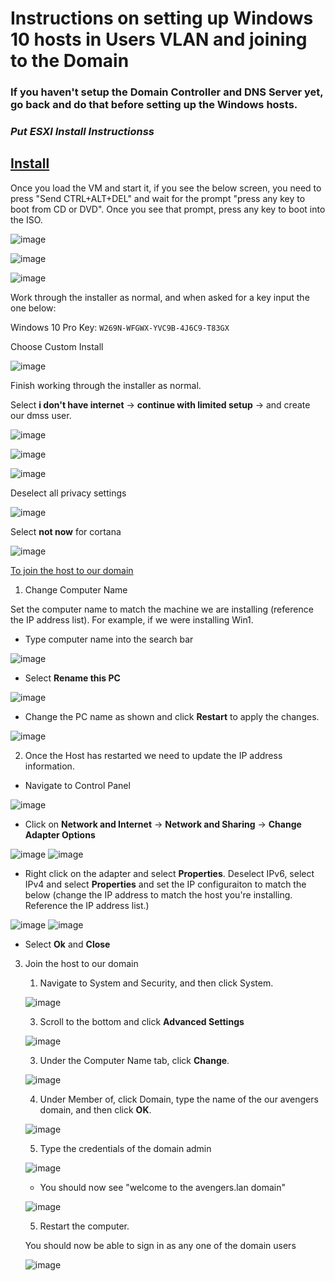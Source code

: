 # Instructions on setting up Windows 10 hosts in Users VLAN and joining to the Domain

### If you haven't setup the Domain Controller and DNS Server yet, go back and do that before setting up the Windows hosts.

### ***Put ESXI Install Instructionss***

## <b><u>Install</u></b>

Once you load the VM and start it, if you see the below screen, you need to press "Send CTRL+ALT+DEL" and wait for the prompt "press any key to boot from CD or DVD". Once you see that prompt, press any key to boot into the ISO.

![image](https://github.com/jonezy35/Training-Environment/blob/main/images/Screenshot%202023-03-19%20at%201.23.43%20PM.png?raw=true)

![image](https://github.com/jonezy35/Training-Environment/blob/main/images/Screenshot%202023-03-19%20at%201.23.58%20PM.png?raw=true)

![image](https://github.com/jonezy35/Training-Environment/blob/main/images/Screenshot%202023-03-19%20at%201.24.45%20PM.png?raw=true)

Work through the installer as normal, and when asked for a key input the one below:

Windows 10 Pro Key: `W269N-WFGWX-YVC9B-4J6C9-T83GX`

Choose Custom Install

![image](https://github.com/jonezy35/Training-Environment/blob/main/images/Screenshot%202023-03-19%20at%201.28.33%20PM.png?raw=true)

Finish working through the installer as normal.

Select **i don't have internet** -> **continue with limited setup** -> and create our dmss user.

![image](https://github.com/jonezy35/Training-Environment/blob/main/images/Screenshot%202023-03-19%20at%203.29.58%20PM.png?raw=true)

![image](https://github.com/jonezy35/Training-Environment/blob/main/images/Screenshot%202023-03-19%20at%203.30.09%20PM.png?raw=true)

![image](https://github.com/jonezy35/Training-Environment/blob/main/images/Screenshot%202023-03-19%20at%203.30.26%20PM.png?raw=true)

Deselect all privacy settings

![image](https://github.com/jonezy35/Training-Environment/blob/main/images/Screenshot%202023-03-19%20at%203.32.35%20PM.png?raw=true)

Select **not now** for cortana

![image](https://github.com/jonezy35/Training-Environment/blob/main/images/Screenshot%202023-03-19%20at%203.32.53%20PM.png?raw=true)



<u>To join the host to our domain</u>

1. Change Computer Name

Set the computer name to match the machine we are installing (reference the IP address list). For example, if we were installing Win1.

- Type computer name into the search bar

![image](https://github.com/jonezy35/Training-Environment/blob/main/images/Screenshot%202023-03-18%20at%209.52.21%20AM.png?raw=true)

- Select **Rename this PC**

![image](https://github.com/jonezy35/Training-Environment/blob/main/images/Screenshot%202023-03-18%20at%209.54.12%20AM.png?raw=true)

- Change the PC name as shown and click **Restart** to apply the changes.

![image](https://github.com/jonezy35/Training-Environment/blob/main/images/Screenshot%202023-03-18%20at%209.54.47%20AM.png?raw=true)

2. Once the Host has restarted we need to update the IP address information.

- Navigate to Control Panel

![image](https://github.com/jonezy35/Training-Environment/blob/main/images/Screenshot%202023-03-18%20at%2010.01.40%20AM.png?raw=true)

- Click on **Network and Internet** -> **Network and Sharing** -> **Change Adapter Options**

![image](https://github.com/jonezy35/Training-Environment/blob/main/images/Screenshot%202023-03-18%20at%2010.03.39%20AM.png?raw=true)
![image](https://github.com/jonezy35/Training-Environment/blob/main/images/Screenshot%202023-03-18%20at%2010.03.54%20AM.png?raw=true)

- Right click on the adapter and select **Properties**. Deselect IPv6, select IPv4 and select **Properties** and set the IP configuraiton to match the below (change the IP address to match the host you're installing. Reference the IP address list.)

![image](https://github.com/jonezy35/Training-Environment/blob/main/images/Screenshot%202023-03-18%20at%2010.04.16%20AM.png?raw=true)
![image](https://github.com/jonezy35/Training-Environment/blob/main/images/Screenshot%202023-03-18%20at%2010.06.05%20AM.png?raw=true)

- Select **Ok** and **Close**

3. Join the host to our domain

    1. Navigate to System and Security, and then click System.

    ![image](https://github.com/jonezy35/Training-Environment/blob/main/images/Screenshot%202023-03-18%20at%2010.11.51%20AM.png?raw=true)

    3. Scroll to the bottom and click **Advanced Settings**

    ![image](https://github.com/jonezy35/Training-Environment/blob/main/images/Screenshot%202023-03-18%20at%2010.12.45%20AM.png?raw=true)

    3. Under the Computer Name tab, click **Change**.

    ![image](https://github.com/jonezy35/Training-Environment/blob/main/images/Screenshot%202023-03-18%20at%2010.13.20%20AM.png?raw=true)

    4. Under Member of, click Domain, type the name of the our avengers domain, and then click **OK**.

    ![image](https://github.com/jonezy35/Training-Environment/blob/main/images/Screenshot%202023-03-18%20at%2010.14.13%20AM.png?raw=true)

    5. Type the credentials of the domain admin

    ![image](https://github.com/jonezy35/Training-Environment/blob/main/images/Screenshot%202023-03-18%20at%2010.15.02%20AM.png?raw=true)

    - You should now see "welcome to the avengers.lan domain"

    ![image](https://github.com/jonezy35/Training-Environment/blob/main/images/Screenshot%202023-03-18%20at%2010.15.24%20AM.png?raw=true)

    5. Restart the computer.


    You should now be able to sign in as any one of the domain users

    ![image](https://github.com/jonezy35/Training-Environment/blob/main/images/Screenshot%202023-03-19%20at%203.45.32%20PM.png?raw=true)